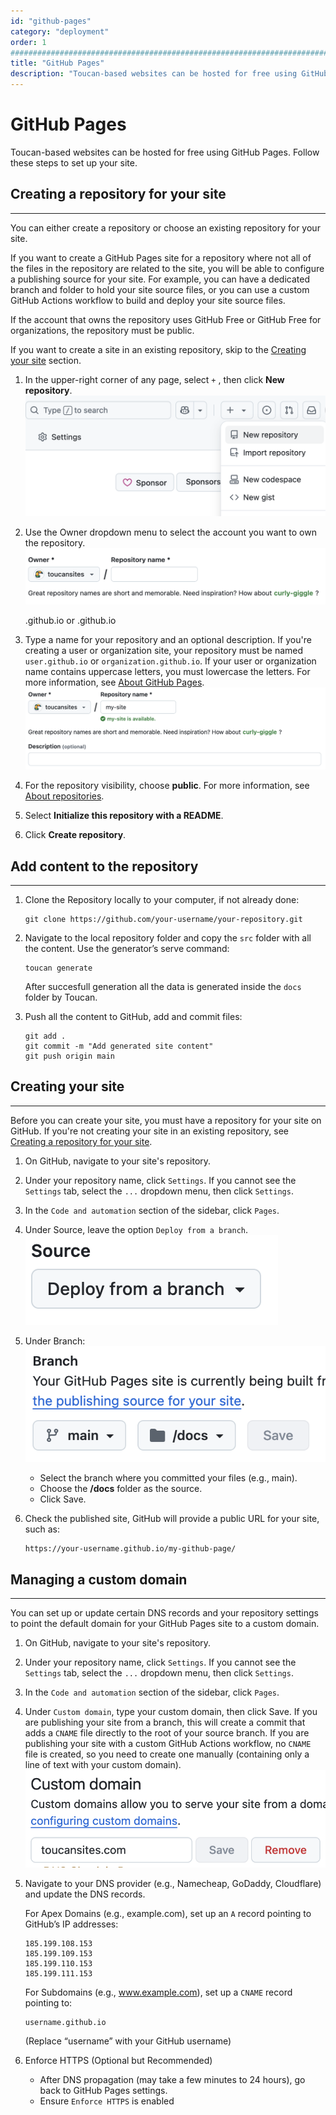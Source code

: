 ```yaml
---
id: "github-pages"
category: "deployment"
order: 1
################################################################################
title: "GitHub Pages"
description: "Toucan-based websites can be hosted for free using GitHub Pages. Follow these steps to set up your site"
---
```


# GitHub Pages

Toucan-based websites can be hosted for free using GitHub Pages. Follow these steps to set up your site.

## Creating a repository for your site

---

You can either create a repository or choose an existing repository for your site.

If you want to create a GitHub Pages site for a repository where not all of the files in the repository are related to the site, you will be able to configure a publishing source for your site. For example, you can have a dedicated branch and folder to hold your site source files, or you can use a custom GitHub Actions workflow to build and deploy your site source files.

If the account that owns the repository uses GitHub Free or GitHub Free for organizations, the repository must be public.

If you want to create a site in an existing repository, skip to the [Creating your site](/docs/deployment/github-pages#creating-your-site) section.

1. In the upper-right corner of any page, select `+` , then click **New repository**.
    ![image1](./assets/image1.png)

2. Use the Owner dropdown menu to select the account you want to own the repository.
    ![image2](./assets/image2.png)

    <user>.github.io or <organization>.github.io

3. Type a name for your repository and an optional description. If you're creating a user or organization site, your repository must be named `user.github.io` or `organization.github.io`. If your user or organization name contains uppercase letters, you must lowercase the letters. For more information, see [About GitHub Pages](https://docs.github.com/en/pages/getting-started-with-github-pages/about-github-pages#types-of-github-pages-sites).
![image3](./assets/image3.png)

4. For the repository visibility, choose **public**. For more information, see [About repositories](https://docs.github.com/en/repositories/creating-and-managing-repositories/about-repositories#about-repository-visibility).

5. Select **Initialize this repository with a README**.

6. Click **Create repository**.

## Add content to the repository

---

1. Clone the Repository locally to your computer, if not already done:

    ```
    git clone https://github.com/your-username/your-repository.git
    ```

2. Navigate to the local repository folder and copy the `src` folder with all the content.
    Use the generator’s serve command:

    ```
    toucan generate
    ```

    After succesfull generation all the data is generated inside the `docs` folder by Toucan.

3. Push all the content to GitHub, add and commit files:

    ```
    git add .
    git commit -m "Add generated site content"
    git push origin main
    ```

## Creating your site

---

Before you can create your site, you must have a repository for your site on GitHub. If you're not creating your site in an existing repository, see [Creating a repository for your site](/docs/deployment/github-pages#creating-a-repository-for-your-site).

1. On GitHub, navigate to your site's repository.

2. Under your repository name, click `Settings`. If you cannot see the `Settings` tab, select the `...` dropdown menu, then click `Settings`.

3. In the `Code and automation` section of the sidebar, click `Pages`.

4. Under Source, leave the option `Deploy from a branch`.
    ![image4](./assets/image4.png)

5. Under Branch:
     ![image5](./assets/image5.png)
    - Select the branch where you committed your files (e.g., main).
    - Choose the **/docs** folder as the source.
    - Click Save.

6. Check the published site, GitHub will provide a public URL for your site, such as:

    ```text
    https://your-username.github.io/my-github-page/
    ```

## Managing a custom domain

---

You can set up or update certain DNS records and your repository settings to point the default domain for your GitHub Pages site to a custom domain.

1. On GitHub, navigate to your site's repository.

2. Under your repository name, click `Settings`. If you cannot see the `Settings` tab, select the `...` dropdown menu, then click `Settings`.

3. In the `Code and automation` section of the sidebar, click `Pages`.

4. Under `Custom domain`, type your custom domain, then click Save. If you are publishing your site from a branch, this will create a commit that adds a `CNAME` file directly to the root of your source branch. If you are publishing your site with a custom GitHub Actions workflow, no `CNAME` file is created, so you need to create one manually (containing only a line of text with your custom domain).
    ![image6](./assets/image6.png)

5. Navigate to your DNS provider (e.g., Namecheap, GoDaddy, Cloudflare) and update the DNS records.

    For Apex Domains (e.g., example.com), set up an `A` record pointing to GitHub’s IP addresses:

    ```text
    185.199.108.153
    185.199.109.153
    185.199.110.153
    185.199.111.153
    ```

    For Subdomains (e.g., www.example.com), set up a `CNAME` record pointing to:

    ```text
    username.github.io
    ```

    (Replace “username” with your GitHub username)

6. Enforce HTTPS (Optional but Recommended)
    - After DNS propagation (may take a few minutes to 24 hours), go back to GitHub Pages settings.
    - Ensure `Enforce HTTPS` is enabled
